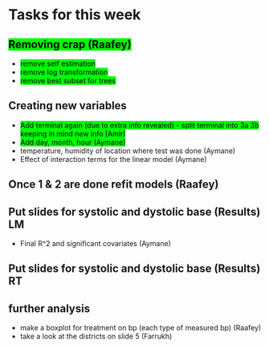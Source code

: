 # Tasks for this week

## <mark style="background-color: #00FF00">Removing crap (Raafey) <mark>
 - <mark style="background-color: #00FF00"> remove self estimation <mark>
 - <mark style="background-color: #00FF00"> remove log transformation <mark>
 - <mark style="background-color: #00FF00"> remove best subset for trees <mark>


## Creating new variables

 - <mark style="background-color: #00FF00">Add terminal again (due to extra info revealed) - split terminal into 3a 3b keeping in mind new info (Amir) <mark>
 - <mark style="background-color: #00FF00">  Add day, month, hour (Aymane) <mark>
 - temperature, humidity of location where test was done (Aymane)
 - Effect of interaction terms for the linear model (Aymane)

## Once 1 & 2 are done refit models (Raafey)

## Put slides for systolic and dystolic base (Results) LM
- Final R^2 and significant covariates (Aymane)
## Put slides for systolic and dystolic base (Results) RT

## further analysis
 - make a boxplot for treatment on bp (each type of measured bp) (Raafey)
 - take a look at the districts on slide 5 (Farrukh)
